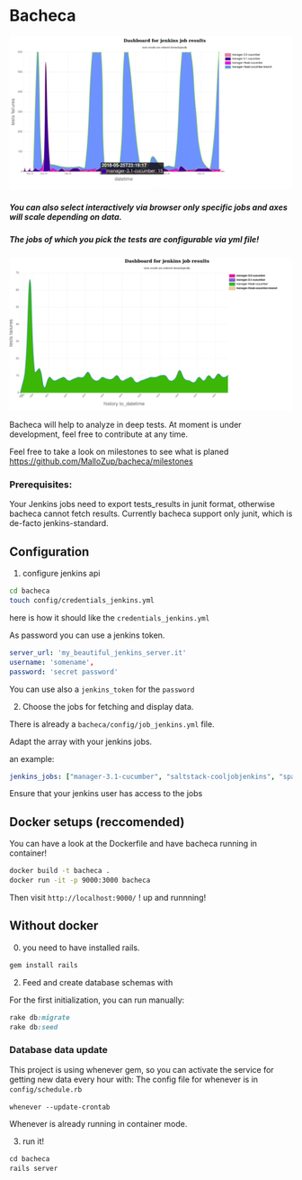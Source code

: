# Bacheca

![bacheca](.github_style/demo.png)

##### You can also select interactively via browser only specific jobs and axes will scale depending on data.
##### The jobs of which you pick the tests are configurable via yml file!
![bacheca1](.github_style/demo2.png)

Bacheca will help to analyze in deep tests.
At moment is under development, feel free to contribute at any time.

Feel free to take a look on milestones to see what is planed https://github.com/MalloZup/bacheca/milestones

### Prerequisites:

Your Jenkins jobs need to export tests_results in junit format, otherwise bacheca cannot fetch results.
Currently bacheca support only junit, which is de-facto jenkins-standard.

## Configuration

1) configure jenkins api

```bash
cd bacheca
touch config/credentials_jenkins.yml
```
here is how it should like the `credentials_jenkins.yml`

As password you can use a jenkins token.
```yml
server_url: 'my_beautiful_jenkins_server.it'
username: 'somename', 
password: 'secret password'
```
You can use also a `jenkins_token` for the `password`

2) Choose the jobs for fetching and display data.

There is already a `bacheca/config/job_jenkins.yml` file.

Adapt the array with your jenkins jobs.

an example:
```yml
jenkins_jobs: ["manager-3.1-cucumber", "saltstack-cooljobjenkins", "space-job", "bachecajob"]
```
Ensure that your jenkins user has access to the jobs


## Docker setups (reccomended)

You can have a look at the Dockerfile and have bacheca running in container!

```bash
docker build -t bacheca .
docker run -it -p 9000:3000 bacheca
```
Then visit `http://localhost:9000/` ! up and runnning!


## Without docker

0) you need to have installed rails.

```ruby
gem install rails
```
2) Feed and create database schemas with

For the first initialization, you can run manually:
```ruby
rake db:migrate
rake db:seed
```


### Database data update 

This project is using whenever gem, so you can activate the service for getting new data every hour with:
The config file for whenever is in `config/schedule.rb`

```whenever --update-crontab```

Whenever is already running in container mode.

3) run it!
```ruby
cd bacheca
rails server
```
